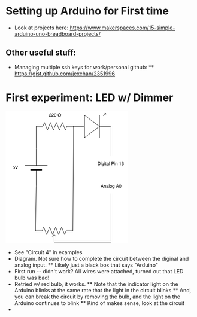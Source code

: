 # Setting up Arduino for First time
 * Look at projects here: https://www.makerspaces.com/15-simple-arduino-uno-breadboard-projects/

## Other useful stuff:
 * Managing multiple ssh keys for work/personal github:
   ** https://gist.github.com/jexchan/2351996


# First experiment: LED w/ Dimmer
![Circuit 4](https://github.com/BenDundee/black_caeser/blob/master/labnotes/2018-12-01.png)

 * See "Circuit 4" in examples
 * Diagram. Not sure how to complete the circuit between the diginal and analog input.
   ** Likely just a black box that says "Arduino"
 * First run -- didn't work? All wires were attached, turned out that LED bulb was bad!
 * Retried w/ red bulb, it works.
   ** Note that the indicator light on the Arduino blinks at the same rate that the light in the circuit blinks
   ** And, you can break the circuit by removing the bulb, and the light on the Arduino continues to blink
   ** Kind of makes sense, look at the circuit
 * 

